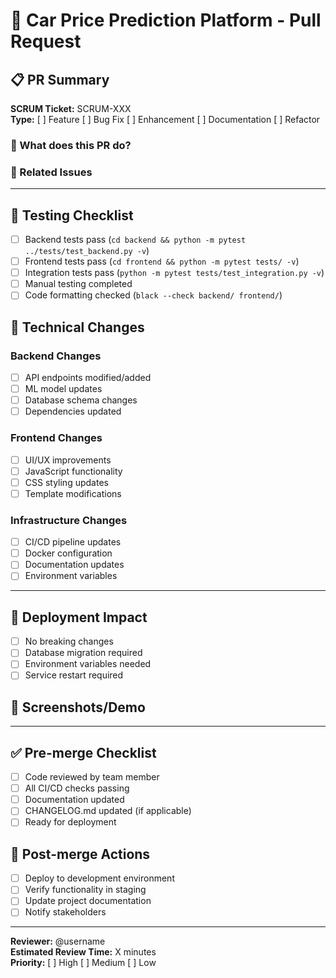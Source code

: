 # 🚗 Car Price Prediction Platform - Pull Request

## 📋 PR Summary
**SCRUM Ticket:** SCRUM-XXX  
**Type:** [ ] Feature [ ] Bug Fix [ ] Enhancement [ ] Documentation [ ] Refactor

### 🎯 What does this PR do?
<!-- Brief description of changes -->

### 🔗 Related Issues
<!-- Link to GitHub issues: Closes #123, Fixes #456 -->

---

## 🧪 Testing Checklist
- [ ] Backend tests pass (`cd backend && python -m pytest ../tests/test_backend.py -v`)
- [ ] Frontend tests pass (`cd frontend && python -m pytest tests/ -v`)
- [ ] Integration tests pass (`python -m pytest tests/test_integration.py -v`)
- [ ] Manual testing completed
- [ ] Code formatting checked (`black --check backend/ frontend/`)

## 🔧 Technical Changes
### Backend Changes
- [ ] API endpoints modified/added
- [ ] ML model updates
- [ ] Database schema changes
- [ ] Dependencies updated

### Frontend Changes
- [ ] UI/UX improvements
- [ ] JavaScript functionality
- [ ] CSS styling updates
- [ ] Template modifications

### Infrastructure Changes
- [ ] CI/CD pipeline updates
- [ ] Docker configuration
- [ ] Documentation updates
- [ ] Environment variables

---

## 🚀 Deployment Impact
- [ ] No breaking changes
- [ ] Database migration required
- [ ] Environment variables needed
- [ ] Service restart required

## 📸 Screenshots/Demo
<!-- Add screenshots for UI changes or demo links -->

---

## ✅ Pre-merge Checklist
- [ ] Code reviewed by team member
- [ ] All CI/CD checks passing
- [ ] Documentation updated
- [ ] CHANGELOG.md updated (if applicable)
- [ ] Ready for deployment

## 🎯 Post-merge Actions
- [ ] Deploy to development environment
- [ ] Verify functionality in staging
- [ ] Update project documentation
- [ ] Notify stakeholders

---

**Reviewer:** @username  
**Estimated Review Time:** X minutes  
**Priority:** [ ] High [ ] Medium [ ] Low